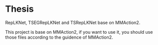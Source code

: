 # Thesis
RepLKNet, TSEGRepLKNet and TSRepLKNet base on MMAction2.

This project is base on MMAction2, if you want to use it, you should use those files according to the guidence of MMAction2.

